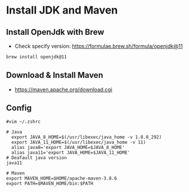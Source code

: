 # Install JDK and Maven

## Install OpenJdk with Brew
- Check specify version: https://formulae.brew.sh/formula/openjdk@11
```bash
brew install openjdk@11
```
## Download & Install Maven
- https://maven.apache.org/download.cgi

## Config 
  
    #vim ~/.zshrc
    
    # Java
      export JAVA_8_HOME=$(/usr/libexec/java_home -v 1.8.0_292)
      export JAVA_11_HOME=$(/usr/libexec/java_home -v 11)
      alias java8='export JAVA_HOME=$JAVA_8_HOME'
      alias java11='export JAVA_HOME=$JAVA_11_HOME'
    # Deafault java version
    java11
    
    # Maven
    export MAVEN_HOME=$HOME/apache-maven-3.8.6
    export PATH=$MAVEN_HOME/bin:$PATH
